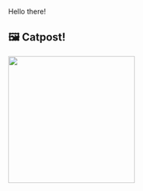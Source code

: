 Hello there!



## 🖼️ Catpost!

<sub>
    <img src="https://cdn2.thecatapi.com/images/2OsQRQDnM.jpg" height="256">
</sub>

